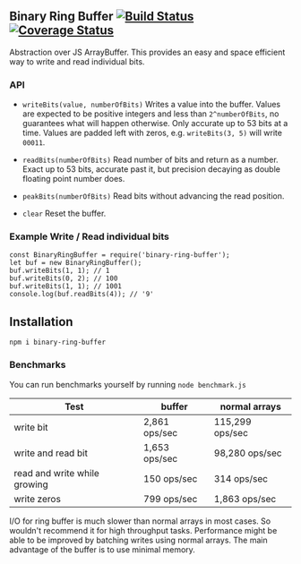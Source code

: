 ## Binary Ring Buffer [![Build Status](https://travis-ci.org/joemccourt/binary-ring-buffer.svg?branch=master)](https://travis-ci.org/joemccourt/binary-ring-buffer) [![Coverage Status](https://coveralls.io/repos/github/joemccourt/binary-ring-buffer/badge.svg?branch=master)](https://coveralls.io/github/joemccourt/binary-ring-buffer?branch=master)

Abstraction over JS ArrayBuffer.  This provides an easy and space efficient way to write and read individual bits.

### API
 * `writeBits(value, numberOfBits)` Writes a value into the buffer.  Values are expected to be positive integers and less than `2^numberOfBits`, no guarantees what will happen otherwise.  Only accurate up to 53 bits at a time.  Values are padded left with zeros, e.g. `writeBits(3, 5)` will write `00011`.

 * `readBits(numberOfBits)` Read number of bits and return as a number.  Exact up to 53 bits, accurate past it, but precision decaying as double floating point number does.

 * `peakBits(numberOfBits)` Read bits without advancing the read position.

 * `clear` Reset the buffer.


### Example Write / Read individual bits

```
const BinaryRingBuffer = require('binary-ring-buffer');
let buf = new BinaryRingBuffer();
buf.writeBits(1, 1); // 1
buf.writeBits(0, 2); // 100
buf.writeBits(1, 1); // 1001
console.log(buf.readBits(4)); // '9'
```

## Installation
`npm i binary-ring-buffer`

### Benchmarks

You can run benchmarks yourself by running `node benchmark.js`

Test | buffer | normal arrays
------------ | ------------- | -------------
write bit | 2,861 ops/sec | 115,299 ops/sec
write and read bit | 1,653 ops/sec | 98,280 ops/sec
read and write while growing | 150 ops/sec | 314 ops/sec
write zeros | 799 ops/sec | 1,863 ops/sec

I/O for ring buffer is much slower than normal arrays in most cases.  So wouldn't recommend it for high throughput tasks.  Performance might be able to be improved by batching writes using normal arrays.  The main advantage of the buffer is to use minimal memory.
